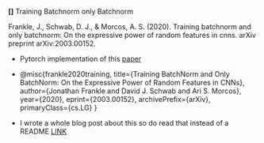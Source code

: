 **[]** Training Batchnorm only Batchnorm

Frankle, J., Schwab, D. J., & Morcos, A. S. (2020). Training batchnorm and only batchnorm: On the expressive power of random features in cnns. arXiv preprint arXiv:2003.00152.
- Pytorch implementation of this [paper](https://arxiv.org/abs/2003.00152) 

- @misc{frankle2020training,
      title={Training BatchNorm and Only BatchNorm: On the Expressive Power of Random Features in CNNs}, 
      author={Jonathan Frankle and David J. Schwab and Ari S. Morcos},
      year={2020},
      eprint={2003.00152},
      archivePrefix={arXiv},
      primaryClass={cs.LG}
}


- I wrote a whole blog post about this so do read that instead of a README 
[LINK](https://medium.com/datadriveninvestor/taking-batchnorm-for-granted-a672effbc2ad)
